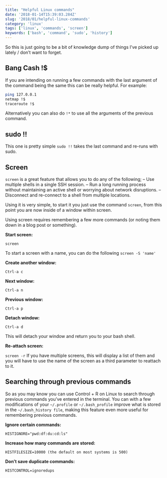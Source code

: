 ```yaml
---
title: "Helpful Linux commands"
date: '2018-01-14T15:39:03.284Z'
slug: '2018/01/helpful-linux-commands'
category: 'linux'
tags: ['linux', 'commands', 'screen']
keywords: ['bash', 'command', 'sudo', 'history']
---
```

So this is just going to be a bit of knowledge dump of things I’ve picked up lately / don’t want to forget.
## Bang Cash !$
If you are intending on running a few commands with the last argument of the command being the same this can be really helpful. For example:
```bash
ping 127.0.0.1
netmap !$
traceroute !$
```
Alternatively you can also do `!*` to use all the arguments of the previous command.

## sudo !!
This one is pretty simple `sudo !!` takes the last command and re-runs with sudo.

## Screen
`screen` is a great feature that allows you to do any of the following;
– Use multiple shells in a single SSH session.
– Run a long running process without maintaining an active shell or worrying about network disruptions.
– Disconnect and re-connect to a shell from multiple locations.

Using it is very simple, to start it you just use the command `screen`, from this point you are now inside of a window within screen.

Using screen requires remembering a few more commands (or noting them down in a blog post or something).

**Start screen:**

`screen`

To start a screen with a name, you can do the following `screen -S 'name'`

**Create another window:**

`Ctrl-a c`

**Next window:**

`Ctrl-a n`

**Previous window:**

`Ctrl-a p`

**Detach window:**

`Ctrl-a d`

This will detach your window and return you to your bash shell.

**Re-attach screen:**

`screen -r`
If you have multiple screens, this will display a list of them and you will have to use the name of the screen as a third parameter to reattach to it.

## Searching through previous commands
So as you may know you can use Control + R on Linux to search through previous commands you’ve entered in the terminal. You can with a few modifications of your `~/.profile` or `~/.bash_profile` improve what is stored in the `~/.bash_history file`, making this feature even more useful for remembering previous commands.

**Ignore certain commands:**

`HISTIGNORE="pwd:df:du:cd:ls"`

**Increase how many commands are stored:**

`HISTFILESIZE=10000 (the default on most systems is 500)`

**Don’t save duplicate commands:**

`HISTCONTROL=ignoredups`